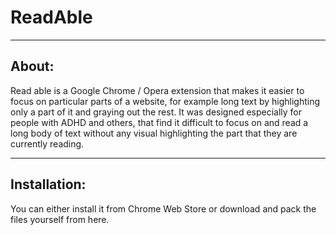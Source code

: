 # ReadAble 
___
## About:
Read able is a Google Chrome / Opera extension that makes it easier to focus on 
particular parts of a website, for example long text by highlighting only a part of it 
and graying out the rest. It was designed especially for people with ADHD and others, that find it 
difficult to focus on and read a long body of text without any visual highlighting the part that they
are currently reading.
___
## Installation: 
You can either install it from Chrome Web Store or download and pack the files yourself from here.